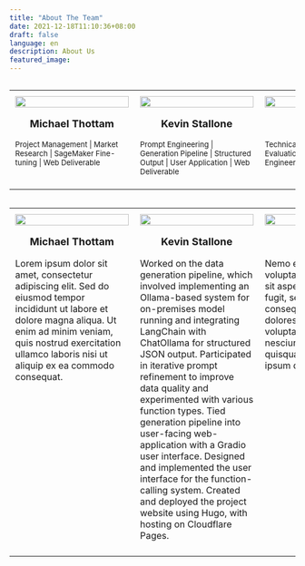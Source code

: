 ```yaml
---
title: "About The Team"
date: 2021-12-18T11:10:36+08:00
draft: false
language: en
description: About Us
featured_image:
---
```


<div style="display: flex; justify-content: center;">
<table style="border-collapse: collapse; width: 100%; max-width: 800px;">
  <tr>
    <td style="width: 25%; padding: 10px; vertical-align: top;">
      <img src="/images/team_photos/michael.png" style="width: 100%; height: auto; max-width: 200px;">
      <p style="text-align: center; font-weight: bold; font-size: 18px">Michael Thottam</p>
      <p style="text-align: left; width: 200px; font-size: 13px">Project Management | Market Research | SageMaker Fine-tuning | Web Deliverable</p>
    </td>
    <td style="width: 25%; padding: 10px; vertical-align: top;">
      <img src="/images/team_photos/kevin.jpg" style="width: 100%; height: auto; max-width: 200px;">
      <p style="text-align: center; font-weight: bold; font-size: 18px">Kevin Stallone</p>
      <p style="text-align: left; width: 200px; font-size: 13px">Prompt Engineering | Generation Pipeline | Structured Output | User Application | Web Deliverable</p>
    </td>
    <td style="width: 25%; padding: 10px; vertical-align: top;">
      <img src="/images/team_photos/chi.jpg" style="width: 100%; height: auto; max-width: 200px;">
      <p style="text-align: center; font-weight: bold; font-size: 18px">Chi So</p>
      <p style="text-align: left; width: 200px; font-size: 13px">Technical Project Manager | Evaluation Pipeline | AWS Engineering</p>
    </td>
    <td style="width: 25%; padding: 10px; vertical-align: top;">
      <img src="/images/team_photos/edward.png" style="width: 100%; height: auto; max-width: 200px;">
      <p style="text-align: center; font-weight: bold; font-size: 18px">Edward Shin</p>
      <p style="text-align: left; width: 200px; font-size: 13px">Prompt Engineering | Data Generation | Front-end Ideation | AWS Engineering</p>
    </td>
  </tr>
</table>
</div>

<div style="display: flex; justify-content: center;">
<table style="border-collapse: collapse; width: 100%; max-width: 800px;">
  <tr>
    <td style="width: 25%; padding: 10px; vertical-align: top;">
      <img src="/images/team_photos/michael.png" style="width: 100%; height: auto; max-width: 200px;">
      <p style="text-align: center; font-weight: bold; font-size: 18px">Michael Thottam</p>
      <p style="text-align: left; width: 200px;">Lorem ipsum dolor sit amet, consectetur adipiscing elit. Sed do eiusmod tempor incididunt ut labore et dolore magna aliqua. Ut enim ad minim veniam, quis nostrud exercitation ullamco laboris nisi ut aliquip ex ea commodo consequat.</p>
    </td>
    <td style="width: 25%; padding: 10px; vertical-align: top;">
      <img src="/images/team_photos/kevin.jpg" style="width: 100%; height: auto; max-width: 200px;">
      <p style="text-align: center; font-weight: bold; font-size: 18px">Kevin Stallone</p>
      <p style="text-align: left; width: 200px;">Worked on the data generation pipeline, which involved implementing an Ollama-based system for on-premises model running and integrating LangChain with ChatOllama for structured JSON output. Participated in iterative prompt refinement to improve data quality and experimented with various function types. Tied generation pipeline into user-facing web-application with a Gradio user interface. Designed and implemented the user interface for the function-calling system. Created and deployed the project website using Hugo, with hosting on Cloudflare Pages.</p>
    </td>
    <td style="width: 25%; padding: 10px; vertical-align: top;">
      <img src="/images/team_photos/chi.jpg" style="width: 100%; height: auto; max-width: 200px;">
      <p style="text-align: center; font-weight: bold; font-size: 18px">Chi So</p>
      <p style="text-align: left; width: 200px;">Nemo enim ipsam voluptatem quia voluptas sit aspernatur aut odit aut fugit, sed quia consequuntur magni dolores eos qui ratione voluptatem sequi nesciunt. Neque porro quisquam est, qui dolorem ipsum quia dolor sit amet.</p>
    </td>
    <td style="width: 25%; padding: 10px; vertical-align: top;">
      <img src="/images/team_photos/edward.png" style="width: 100%; height: auto; max-width: 200px;">
      <p style="text-align: center; font-weight: bold; font-size: 18px">Edward Shin</p>
      <p style="text-align: left; width: 200px;">Consectetur, adipisci velit, sed quia non numquam eius modi tempora incidunt ut labore et dolore magnam aliquam quaerat voluptatem. Ut enim ad minima veniam, quis nostrum exercitationem ullam corporis suscipit laboriosam.</p>
    </td>
  </tr>
</table>
</div>